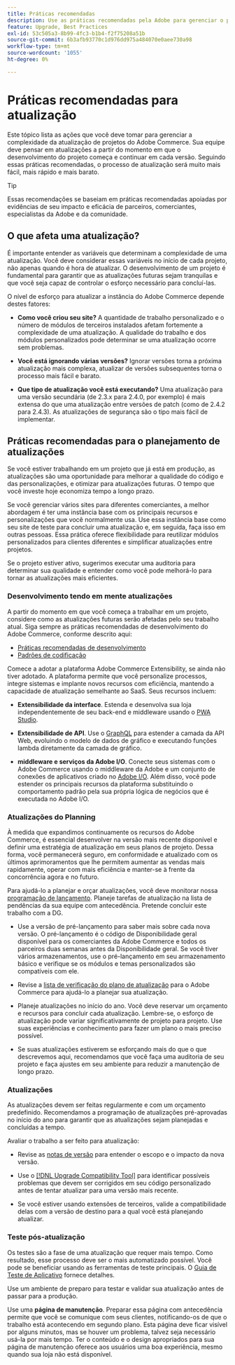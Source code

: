 ```yaml
---
title: Práticas recomendadas
description: Use as práticas recomendadas pela Adobe para gerenciar o processo de atualização de seus projetos do Adobe Commerce.
feature: Upgrade, Best Practices
exl-id: 53c505a3-8b99-4fc3-b1b4-f2f75208a51b
source-git-commit: 6b3afb93770c1d976dd975a484070e0aee730a98
workflow-type: tm+mt
source-wordcount: '1055'
ht-degree: 0%

---
```


# Práticas recomendadas para atualização

Este tópico lista as ações que você deve tomar para gerenciar a complexidade da atualização de projetos do Adobe Commerce. Sua equipe deve pensar em atualizações a partir do momento em que o desenvolvimento do projeto começa e continuar em cada versão. Seguindo essas práticas recomendadas, o processo de atualização será muito mais fácil, mais rápido e mais barato.

>[!TIP]
>
>Essas recomendações se baseiam em práticas recomendadas apoiadas por evidências de seu impacto e eficácia de parceiros, comerciantes, especialistas da Adobe e da comunidade.

## O que afeta uma atualização?

É importante entender as variáveis que determinam a complexidade de uma atualização. Você deve considerar essas variáveis no início de cada projeto, não apenas quando é hora de atualizar. O desenvolvimento de um projeto é fundamental para garantir que as atualizações futuras sejam tranquilas e que você seja capaz de controlar o esforço necessário para concluí-las.

O nível de esforço para atualizar a instância do Adobe Commerce depende destes fatores:

- **Como você criou seu site?** A quantidade de trabalho personalizado e o número de módulos de terceiros instalados afetam fortemente a complexidade de uma atualização. A qualidade do trabalho e dos módulos personalizados pode determinar se uma atualização ocorre sem problemas.

- **Você está ignorando várias versões?** Ignorar versões torna a próxima atualização mais complexa, atualizar de versões subsequentes torna o processo mais fácil e barato.

- **Que tipo de atualização você está executando?** Uma atualização para uma versão secundária (de 2.3.x para 2.4.0, por exemplo) é mais extensa do que uma atualização entre versões de patch (como de 2.4.2 para 2.4.3). As atualizações de segurança são o tipo mais fácil de implementar.

## Práticas recomendadas para o planejamento de atualizações

Se você estiver trabalhando em um projeto que já está em produção, as atualizações são uma oportunidade para melhorar a qualidade do código e das personalizações, e otimizar para atualizações futuras. O tempo que você investe hoje economiza tempo a longo prazo.

Se você gerenciar vários sites para diferentes comerciantes, a melhor abordagem é ter uma instância base com os principais recursos e personalizações que você normalmente usa. Use essa instância base como seu site de teste para concluir uma atualização e, em seguida, faça isso em outras pessoas. Essa prática oferece flexibilidade para reutilizar módulos personalizados para clientes diferentes e simplificar atualizações entre projetos.

Se o projeto estiver ativo, sugerimos executar uma auditoria para determinar sua qualidade e entender como você pode melhorá-lo para tornar as atualizações mais eficientes.

### Desenvolvimento tendo em mente atualizações

A partir do momento em que você começa a trabalhar em um projeto, considere como as atualizações futuras serão afetadas pelo seu trabalho atual. Siga sempre as práticas recomendadas de desenvolvimento do Adobe Commerce, conforme descrito aqui:

- [Práticas recomendadas de desenvolvimento](https://developer.adobe.com/commerce/php/best-practices/)
- [Padrões de codificação](https://developer.adobe.com/commerce/php/coding-standards/)

Comece a adotar a plataforma Adobe Commerce Extensibility, se ainda não tiver adotado. A plataforma permite que você personalize processos, integre sistemas e implante novos recursos com eficiência, mantendo a capacidade de atualização semelhante ao SaaS. Seus recursos incluem:

- **Extensibilidade da interface**. Estenda e desenvolva sua loja independentemente de seu back-end e middleware usando o [PWA Studio](https://developer.adobe.com/commerce/pwa-studio/).

- **Extensibilidade de API**. Use o [GraphQL](https://developer.adobe.com/commerce/webapi/graphql/index.html) para estender a camada da API Web, evoluindo o modelo de dados de gráfico e executando funções lambda diretamente da camada de gráfico.

- **middleware e serviços da Adobe I/O**. Conecte seus sistemas com o Adobe Commerce usando o middleware da Adobe e um conjunto de conexões de aplicativos criado no [Adobe I/O](https://www.adobe.io/). Além disso, você pode estender os principais recursos da plataforma substituindo o comportamento padrão pela sua própria lógica de negócios que é executada no Adobe I/O.

### Atualizações do Planning

À medida que expandimos continuamente os recursos do Adobe Commerce, é essencial desenvolver na versão mais recente disponível e definir uma estratégia de atualização em seus planos de projeto. Dessa forma, você permanecerá seguro, em conformidade e atualizado com os últimos aprimoramentos que lhe permitem aumentar as vendas mais rapidamente, operar com mais eficiência e manter-se à frente da concorrência agora e no futuro.

Para ajudá-lo a planejar e orçar atualizações, você deve monitorar nossa [programação de lançamento](https://experienceleague.adobe.com/en/docs/commerce-operations/release/planning/schedule). Planeje tarefas de atualização na lista de pendências da sua equipe com antecedência. Pretende concluir este trabalho com a DG.

- Use a versão de pré-lançamento para saber mais sobre cada nova versão. O pré-lançamento é o código de Disponibilidade geral disponível para os comerciantes da Adobe Commerce e todos os parceiros duas semanas antes da Disponibilidade geral. Se você tiver vários armazenamentos, use o pré-lançamento em seu armazenamento básico e verifique se os módulos e temas personalizados são compatíveis com ele.

- Revise a [lista de verificação do plano de atualização](https://experienceleague.adobe.com/en/docs/commerce-operations/implementation-playbook/best-practices/maintenance/upgrade-checklist) para o Adobe Commerce para ajudá-lo a planejar sua atualização.

- Planeje atualizações no início do ano. Você deve reservar um orçamento e recursos para concluir cada atualização. Lembre-se, o esforço de atualização pode variar significativamente de projeto para projeto. Use suas experiências e conhecimento para fazer um plano o mais preciso possível.

- Se suas atualizações estiverem se esforçando mais do que o que descrevemos aqui, recomendamos que você faça uma auditoria de seu projeto e faça ajustes em seu ambiente para reduzir a manutenção de longo prazo.

### Atualizações

As atualizações devem ser feitas regularmente e com um orçamento predefinido. Recomendamos a programação de atualizações pré-aprovadas no início do ano para garantir que as atualizações sejam planejadas e concluídas a tempo.

Avaliar o trabalho a ser feito para atualização:

- Revise as [notas de versão](https://experienceleague.adobe.com/en/docs/commerce-operations/release/notes/overview) para entender o escopo e o impacto da nova versão.

- Use o [[!DNL Upgrade Compatibility Tool]](../upgrade-compatibility-tool/overview.md) para identificar possíveis problemas que devem ser corrigidos em seu código personalizado antes de tentar atualizar para uma versão mais recente.

- Se você estiver usando extensões de terceiros, valide a compatibilidade delas com a versão de destino para a qual você está planejando atualizar.

### Teste pós-atualização

Os testes são a fase de uma atualização que requer mais tempo. Como resultado, esse processo deve ser o mais automatizado possível. Você pode se beneficiar usando as ferramentas de teste principais. O [Guia de Teste de Aplicativo](https://developer.adobe.com/commerce/testing/guide/) fornece detalhes.

Use um ambiente de preparo para testar e validar sua atualização antes de passar para a produção.

Use uma **página de manutenção**. Preparar essa página com antecedência permite que você se comunique com seus clientes, notificando-os de que o trabalho está acontecendo em segundo plano. Esta página deve ficar visível por alguns minutos, mas se houver um problema, talvez seja necessário usá-la por mais tempo. Ter o conteúdo e o design apropriados para sua página de manutenção oferece aos usuários uma boa experiência, mesmo quando sua loja não está disponível.
